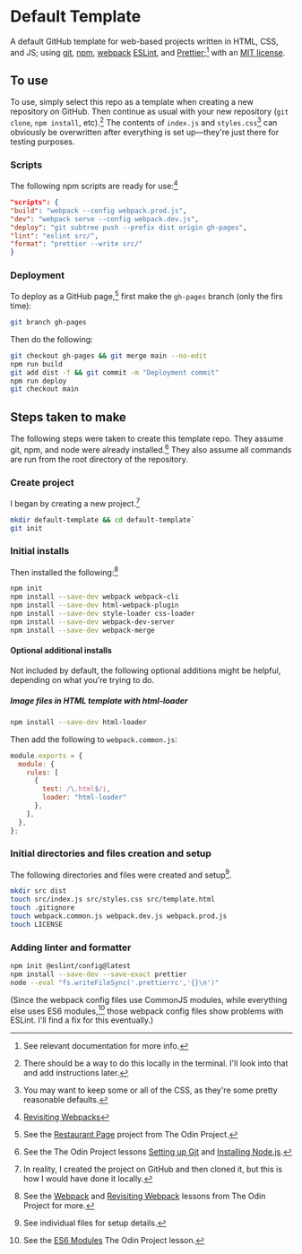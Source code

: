 # Default Template

A default GitHub template for web-based projects written in HTML, CSS, and JS; using [git](https://git-scm.com/), [npm](https://www.npmjs.com/), [webpack](https://webpack.js.org/) [ESLint](https://eslint.org/), and [Prettier](https://prettier.io/);[^refdocs] with an [MIT license](https://choosealicense.com/licenses/mit/).

[^refdocs]: See relevant documentation for more info.

## To use

To use, simply select this repo as a template when creating a new repository on GitHub. Then continue as usual with your new repository (`git clone`, `npm install`, etc).[^localuse] The contents of `index.js` and `styles.css`[^defaultcss] can obviously be overwritten after everything is set up—they're just there for testing purposes.

[^localuse]: There should be a way to do this locally in the terminal. I'll look into that and add instructions later.
[^defaultcss]: You may want to keep some or all of the CSS, as they're some pretty reasonable defaults.

### Scripts

The following npm scripts are ready for use:[^npmscriptsref]

```json
"scripts": {
"build": "webpack --config webpack.prod.js",
"dev": "webpack serve --config webpack.dev.js",
"deploy": "git subtree push --prefix dist origin gh-pages",
"lint": "eslint src/",
"format": "prettier --write src/"
}
```

[^npmscriptsref]: [Revisiting Webpacks](https://www.theodinproject.com/lessons/node-path-javascript-revisiting-webpack)

### Deployment

To deploy as a GitHub page,[^deployref] first make the `gh-pages` branch (only the firs time):

```bash
git branch gh-pages
```

Then do the following:

```bash
git checkout gh-pages && git merge main --no-edit
npm run build
git add dist -f && git commit -m "Deployment commit"
npm run deploy
git checkout main
```

[^deployref]: See the [Restaurant Page](https://www.theodinproject.com/lessons/node-path-javascript-restaurant-page) project from The Odin Project.

## Steps taken to make

The following steps were taken to create this template repo. They assume git, npm, and node were already installed.[^installref] They also assume all commands are run from the root directory of the repository.

[^installref]: See the The Odin Project lessons [Setting up Git](https://www.theodinproject.com/lessons/foundations-setting-up-git) and [Installing Node.js](https://www.theodinproject.com/lessons/foundations-installing-node-js). 

### Create project

I began by creating a new project.[^actualcreation]

```bash
mkdir default-template && cd default-template`
git init
```

[^actualcreation]: In reality, I created the project on GitHub and then cloned it, but this is how I would have done it locally.

### Initial installs

Then installed the following:[^installsrefs]

```bash
npm init
npm install --save-dev webpack webpack-cli
npm install --save-dev html-webpack-plugin
npm install --save-dev style-loader css-loader
npm install --save-dev webpack-dev-server
npm install --save-dev webpack-merge
```

[^installsrefs]: See the [Webpack](https://www.theodinproject.com/lessons/javascript-webpack) and [Revisiting Webpack](https://www.theodinproject.com/lessons/node-path-javascript-revisiting-webpack) lessons from The Odin Project for more. 

#### Optional additional installs

Not included by default, the following optional additions might be helpful, depending on what you're trying to do.

##### Image files in HTML template with html-loader

```bash
npm install --save-dev html-loader
```

Then add the following to `webpack.common.js`:

```js
module.exports = {
  module: {
    rules: [
      {
        test: /\.html$/i,
        loader: "html-loader"
      },   
    ],
  },
};
```

### Initial directories and files creation and setup

The following directories and files were created and setup[^filessetup].

```bash
mkdir src dist
touch src/index.js src/styles.css src/template.html
touch .gitignore
touch webpack.common.js webpack.dev.js webpack.prod.js
touch LICENSE
```

[^filessetup]: See individual files for setup details.

### Adding linter and formatter

```bash
npm init @eslint/config@latest
npm install --save-dev --save-exact prettier
node --eval "fs.writeFileSync('.prettierrc','{}\n')"
```

(Since the webpack config files use CommonJS modules, while everything else uses ES6 modules,[^formaterror] those webpack config files show problems with ESLint. I'll find a fix for this eventually.)

[^formaterror]: See the [ES6 Modules](https://www.theodinproject.com/lessons/javascript-es6-modules) The Odin Project lesson.
